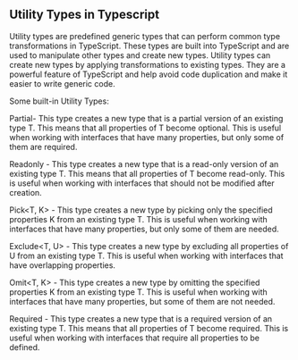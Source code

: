 ## Utility Types in Typescript

Utility types are predefined generic types that can perform common type transformations in TypeScript. These types are built into TypeScript and are used to manipulate other types and create new types. Utility types can create new types by applying transformations to existing types. They are a powerful feature of TypeScript and help avoid code duplication and make it easier to write generic code.

Some built-in Utility Types:

Partial<T>- This type creates a new type that is a partial version of an existing type T. This means that all properties of T become optional. This is useful when working with interfaces that have many properties, but only some of them are required.

Readonly<T> - This type creates a new type that is a read-only version of an existing type T. This means that all properties of T become read-only. This is useful when working with interfaces that should not be modified after creation.

Pick<T, K> - This type creates a new type by picking only the specified properties K from an existing type T. This is useful when working with interfaces that have many properties, but only some of them are needed.

Exclude<T, U> - This type creates a new type by excluding all properties of U from an existing type T. This is useful when working with interfaces that have overlapping properties.

Omit<T, K> - This type creates a new type by omitting the specified properties K from an existing type T. This is useful when working with interfaces that have many properties, but some of them are not needed.

Required<T> - This type creates a new type that is a required version of an existing type T. This means that all properties of T become required. This is useful when working with interfaces that require all properties to be defined.
